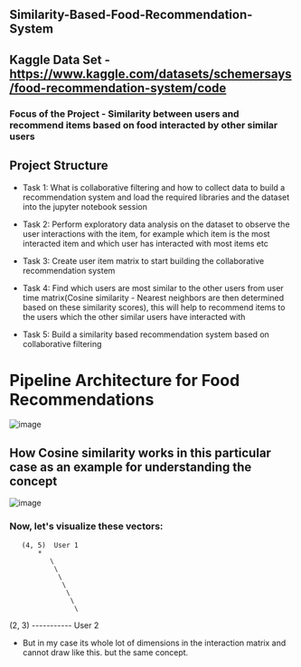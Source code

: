 ## Similarity-Based-Food-Recommendation-System 
## Kaggle Data Set - https://www.kaggle.com/datasets/schemersays/food-recommendation-system/code

### Focus of the Project - Similarity between users and recommend items based on food interacted by other similar users

## Project Structure

- Task 1: What is collaborative filtering and how to collect data to build a recommendation system and load the required libraries and the dataset into the jupyter notebook session  

- Task 2: Perform exploratory data analysis on the dataset to observe the user interactions with the item, for example which item is the most interacted item and which user has interacted with most items etc  

- Task 3: Create user item matrix to start building the collaborative recommendation system  

- Task 4: Find which users are most similar to the other users from user time matrix(Cosine similarity - Nearest neighbors are then determined based on these similarity scores), this will help to recommend items to the users which the other similar users have interacted with  

- Task 5: Build a similarity based recommendation system based on collaborative filtering  

# Pipeline Architecture for Food Recommendations

![image](https://github.com/Venura-94/Similarity-Based-Food-Recommendation-System/assets/137409412/5c261349-225b-4637-9e4b-e33fe43d63d2)

## How Cosine similarity works in this particular case as an example for understanding the concept


![image](https://github.com/Venura-94/Similarity-Based-Food-Recommendation-System/assets/137409412/4a70bc30-cec5-4166-b182-459cfa98186e)


### Now, let's visualize these vectors:

       (4, 5)  User 1
           *
              \
               \
                \
                 \
                  \
                   \
                    \
(2, 3)  *-----------*  User 2


 - But in my case its whole lot of dimensions in the interaction matrix and cannot draw like this. but the same concept.







